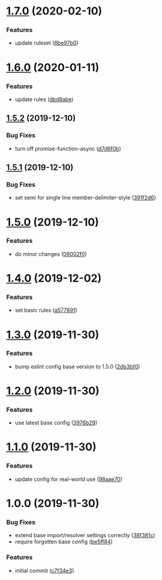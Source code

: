 # [1.7.0](https://github.com/code-quality-resources/eslint-config-typescript/compare/v1.6.0...v1.7.0) (2020-02-10)


### Features

* update ruleset ([6be97b0](https://github.com/code-quality-resources/eslint-config-typescript/commit/6be97b062da55868202924102ab0f91ca002af0b))

# [1.6.0](https://github.com/code-quality-resources/eslint-config-typescript/compare/v1.5.2...v1.6.0) (2020-01-11)


### Features

* update rules ([dbd8abe](https://github.com/code-quality-resources/eslint-config-typescript/commit/dbd8abe14fc9d9aaba6d4ce08501671b5de8a6f0))

## [1.5.2](https://github.com/code-quality-resources/eslint-config-typescript/compare/v1.5.1...v1.5.2) (2019-12-10)


### Bug Fixes

* turn off promise-function-async ([d7d6f0b](https://github.com/code-quality-resources/eslint-config-typescript/commit/d7d6f0b337f7c76a54fb2dd73caa6dd8e15b44e9))

## [1.5.1](https://github.com/code-quality-resources/eslint-config-typescript/compare/v1.5.0...v1.5.1) (2019-12-10)


### Bug Fixes

* set semi for single line member-delimiter-style ([391f2d6](https://github.com/code-quality-resources/eslint-config-typescript/commit/391f2d6772a142b049e3c7245b4bdc00606e8bc9))

# [1.5.0](https://github.com/code-quality-resources/eslint-config-typescript/compare/v1.4.0...v1.5.0) (2019-12-10)


### Features

* do minor changes ([06002f0](https://github.com/code-quality-resources/eslint-config-typescript/commit/06002f0a235b2e4f18f62fe3d0ebd0de57bd02b7))

# [1.4.0](https://github.com/code-quality-resources/eslint-config-typescript/compare/v1.3.0...v1.4.0) (2019-12-02)


### Features

* set basic rules ([a577891](https://github.com/code-quality-resources/eslint-config-typescript/commit/a577891e1ba0cfd46c9f03f195d8f4d90c9e8bbc))

# [1.3.0](https://github.com/code-quality-resources/eslint-config-typescript/compare/v1.2.0...v1.3.0) (2019-11-30)


### Features

* bump eslint config base version to 1.5.0 ([2db3bf0](https://github.com/code-quality-resources/eslint-config-typescript/commit/2db3bf069a55d81e8b60c56d9fda135a7dc56269))

# [1.2.0](https://github.com/code-quality-resources/eslint-config-typescript/compare/v1.1.0...v1.2.0) (2019-11-30)


### Features

* use latest base config ([3976b29](https://github.com/code-quality-resources/eslint-config-typescript/commit/3976b298f59c494a7d16f6f711e0d0d79a8fd00d))

# [1.1.0](https://github.com/code-quality-resources/eslint-config-typescript/compare/v1.0.0...v1.1.0) (2019-11-30)


### Features

* update config for real-world use ([98aae70](https://github.com/code-quality-resources/eslint-config-typescript/commit/98aae70b1fbe9021607ccd118773d18ee66f54ad))

# 1.0.0 (2019-11-30)


### Bug Fixes

* extend base import/resolver settings correctly ([38f381c](https://github.com/code-quality-resources/eslint-config-typescript/commit/38f381cf1a088a4d64b419b0a1ee4a4a270a9c5f))
* require forgotten base config ([be5ff84](https://github.com/code-quality-resources/eslint-config-typescript/commit/be5ff8479b2f71e6c576a27acf2906fe5fd0714f))


### Features

* initial commit ([c7f34e3](https://github.com/code-quality-resources/eslint-config-typescript/commit/c7f34e3f7c52dc452f37f49c4bb6e339804b7c09))
